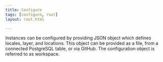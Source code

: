```yaml
---
title: Configure
tags: [configure, root]
layout: root.html

---
```


Instances can be configured by providing JSON object which defines locales, layer, and locations. This object can be provided as a file, from a connected PostgreSQL table, or via GitHub. The configuration object is referred to as workspace.